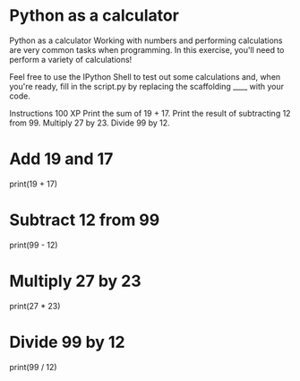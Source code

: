 # Python as a calculator

Python as a calculator
Working with numbers and performing calculations are very common tasks when programming. In this exercise, you'll need to perform a variety of calculations!

Feel free to use the IPython Shell to test out some calculations and, when you're ready, fill in the script.py by replacing the scaffolding ____ with your code.

Instructions
100 XP
Print the sum of 19 + 17.
Print the result of subtracting 12 from 99.
Multiply 27 by 23.
Divide 99 by 12.

# Add 19 and 17
print(19 + 17)

# Subtract 12 from 99
print(99 - 12)

# Multiply 27 by 23
print(27 * 23)

# Divide 99 by 12
print(99 / 12)
